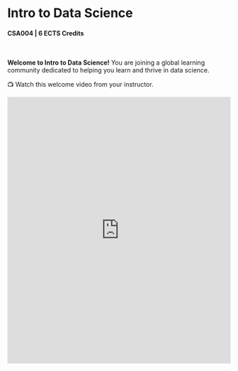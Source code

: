 # Intro to Data Science

#### CSA004 | 6 ECTS Credits

<br>

**Welcome to Intro to Data Science!** You are joining a global learning community dedicated to helping you learn and thrive in data science. 

<aside>

📺 Watch this welcome video from your instructor.

</aside>

<div style="position: relative; height: 100%; width: 100%;">
    <iframe width="100%" height="600" src="https://www.youtube.com/embed/j4ilyAbjjkvsF4" title="Welcome to the web foundation course" frameborder="0" allow="accelerometer; autoplay; clipboard-write; encrypted-media; gyroscope; picture-in-picture" allowfullscreen></iframe>
</div>

### Course Description
Data science is applicable to a myriad of professions, and analyzing large amounts of data is a common application of computer science. This course empowers students to analyze data, and produce data-driven insights. It covers the foundational suite of concepts needed to solve data problems, including preparation (collection and processing), presentation (information visualization), and analysis (statistical and machine learning).

Data analysis requires acquiring and cleaning data from various sources including the web, APIs, and databases. As a student, you will learn techniques for summarizing and exploring data with tools like Spreadsheets, Google Colab, and Pandas. Similarly, you'll learn how to create data visualizations using Power BI and Seaborn, and practice communication with data. Likewise, you'll be introduced to machine learning techniques of prediction and classification, and explore Natural Language Processing. Lastly, you'll learn the fundamentals of deep learning, which will prepare you for advanced study of data science.

Throughout the course, you will work with real datasets and attempt to answer questions relevant to real-life problems.

### Course Objectives
At the end of the course, student will
- Understand the basics of data science, its relevance in the current business environment and its applications in solving real-world problems.
- Learn various data collection and cleaning techniques, and tools.
- Learn how to visualize and analyze data to generate insights that drive business decisions.
- Understand machine learning concepts and NLP, and how to apply them to real-world problems.

### Weekly Topics
- Intro to Data Science      
- Data Collection and Cleaning
- Exploratory Data Analysis
- Data Visualization and Insight
- Feature Engineering
- Intro to Machine Learning
- Model Evaluation Techniques
- Natural Language Processing
- Deep Learning Fundamentals 


### Completing your lessons

This page will include all the lessons for the class. Each week, {{instructor_name}} will add new lessons and assignments for you to work on. 
Bookmark this page to find all of your lessons: [add link here]()

To find lessons, click the Table of Contents (three horizontal lines) on the top left corner of the page. You can also click the arrows to navigate to the next lesson.


### Instructor
<!-- Instrustor name should be changed -->
<aside>

- John Doe
- john.doe@kibo.school

</aside>

### Meeting Times

<aside>

**Note: all times are shown in UTC.**

- 
- 

</aside>

### Assessments
Your overall course grade is made up of the following:
- Practice Exercises: 20%
- Weekly assignments: 40%
- Midterm Project: 15%
- Final Project: 25%

### Tools
In this course, we are using these tools to work on code. If you haven't set up your laptop and installed the software yet, follow the guide in [https://github.com/kiboschool/setup-guides](https://github.com/kiboschool/setup-guides).

- **Github** is a website that hosts code. We'll use it as a place to keep our project and assignment code.
- **Github Classroom** is a tool for assigning individual and team projects on Github.
- **Google Colab** is your code editor. It's where you'll write code to analyse your dataset. 
- **Chrome** is a web browser we'll use to acces Google colab and other online resources. Other browsers may have similar features, but the course is designed to be completed using Chrome.
- **Gradescope** is a grading platform. We'll use it to track assignment submissions and give you feedback on your work.
- **Woolf** is our accreditation partner. We'll track work there too, so that you get credit towards your degree.

<aside>


📺 Watch this lesson navigation walkthrough video from Emmy, one of your community managers

</aside>

<!-- Emmy or instructo to record navigation walk-through video -->
<div style="position: relative; height: 100%; width: 100%;">
    <iframe width="100%" height="600" src="https://www.youtube.com/embed/_lvfgghhht5x4lXE" title="Lesson Page Walkthrough" frameborder="0" allow="accelerometer; autoplay; clipboard-write; encrypted-media; gyroscope; picture-in-picture" allowfullscreen></iframe>
</div>


<!-- This page should include:
- Tools -->


Copyright © 2022 Kibo, Inc. All Rights Reserved.


